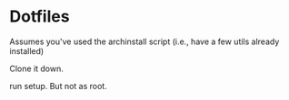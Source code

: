 # Dotfiles

Assumes you've used the archinstall script (i.e., have a few utils already installed)

Clone it down.

run setup. But not as root.
